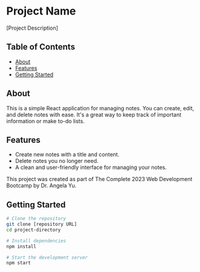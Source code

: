 # Project Name

[Project Description]

## Table of Contents

- [About](#about)
- [Features](#features)
- [Getting Started](#getting-started)

## About

This is a simple React application for managing notes. You can create, edit, and delete notes with ease. It's a great way to keep track of important information or make to-do lists.

## Features

- Create new notes with a title and content.
- Delete notes you no longer need.
- A clean and user-friendly interface for managing your notes.

 This project was created as part of The Complete 2023 Web Development Bootcamp by Dr. Angela Yu.


## Getting Started

```bash
# Clone the repository
git clone [repository URL]
cd project-directory

# Install dependencies
npm install

# Start the development server
npm start
